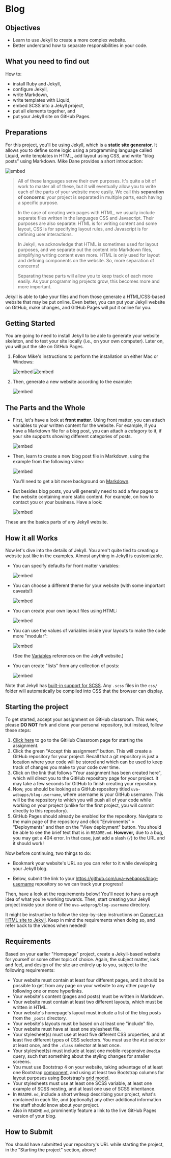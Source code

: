 # Blog

## Objectives

* Learn to use Jekyll to create a more complex website.
* Better understand how to separate responsibilities in your code.

## What you need to find out

How to:

* install Ruby and Jekyll,
* configure Jekyll,
* write Markdown,
* write templates with Liquid,
* embed SCSS into a Jekyll project,
* put all elements together, and
* put your Jekyll site on GitHub Pages.

## Preparations

For this project, you'll be using Jekyll, which is a **static site generator**. It allows you to define some logic using a programming language called Liquid, write templates in HTML, add layout using CSS, and write "blog posts" using Markdown. Mike Dane provides a short introduction:

![embed](https://www.youtube.com/embed/T1itpPvFWHI)

> All of these languages serve their own purposes. It's quite a bit of work to master all of these, but it will eventually allow you to write each of the parts of your website more easily. We call this **separation of concerns**: your project is separated in multiple parts, each having a specific purpose.
> 
> In the case of creating web pages with HTML, we usually include separate files written in the languages CSS and Javascript. Their purposes are also separate: HTML is for writing content and some layout, CSS is for specifying layout rules, and Javascript is for defining user interactions.
>
> In Jekyll, we acknowledge that HTML is sometimes used for layout purposes, and we separate out the content into Markdown files, simplifying writing content even more. HTML is only used for layout and defining components on the website. So, more separation of concerns!
> 
> Separating these parts will allow you to keep track of each more easily. As your programming projects grow, this becomes more and more important.

Jekyll is able to take your files and from those generate a HTML/CSS-based website that may be put online. Even better, you can put your Jekyll website on GitHub, make changes, and GitHub Pages will put it online for you.

## Getting Started

You are going to need to install Jekyll to be able to generate your website skeleton, and to test your site locally (i.e., on your own computer). Later on, you will put the site on GitHub Pages.

1. Follow Mike's instructions to perform the installation on either Mac or Windows:

    ![embed](https://www.youtube.com/embed/WhrU9m82Wm8)
    ![embed](https://www.youtube.com/embed/LfP7Y9Ja6Qc)

2. Then, generate a new website according to the example:

    ![embed](https://www.youtube.com/embed/pxua_1vyFck)

## The Parts and the Whole

- First, let's have a look at **front matter**. Using front matter, you can attach variables to your written content for the website. For example, if you have a Markdown file for a blog post, you can attach a *category* to it, if your site supports showing different categories of posts.

    ![embed](https://www.youtube.com/embed/ZtEbGztktvc)

- Then, learn to create a new blog post file in Markdown, using the example from the following video:

    ![embed](https://www.youtube.com/embed/gsYqPL9EFwQ)

    You'll need to get a bit more background on [Markdown](https://daringfireball.net/projects/markdown/basics).

- But besides blog posts, you will generally need to add a few pages to the website containing more static content. For example, on how to contact you or your business. Have a look:

    ![embed](https://www.youtube.com/embed/1na-IWfv08M)

These are the basics parts of any Jekyll website.

## How it all Works

Now let's dive into the details of Jekyll. You aren't quite tied to creating a website just like in the examples. Almost anything in Jekyll is customizable.

- You can specify defaults for front matter variables:

    ![embed](https://www.youtube.com/embed/CLCaJJ1zUHU)

- You can choose a different theme for your website (with some important caveats!):

    ![embed](https://www.youtube.com/embed/NoRS2D-cyko)

- You can create your own layout files using HTML:

    ![embed](https://www.youtube.com/embed/bDQsGdCWv4I)

- You can use the values of variables inside your layouts to make the code more "modular":

    ![embed](https://www.youtube.com/embed/nLJBF2KiOZw)

    (See the [Variables](https://jekyllrb.com/docs/variables/) references on the Jekyll website.)

- You can create "lists" from any collection of posts:

    ![embed](https://www.youtube.com/embed/6N1X5XffuUA)

Note that Jekyll has [built-in support for SCSS](https://jekyllrb.com/docs/assets/). Any `.scss` files in the `css/` folder will automatically be compiled into CSS that the browser can display.


## Starting the project

To get started, accept your assignment on GitHub classroom. This week, please **DO NOT** fork and clone your personal repository, but instead, follow these steps:

1. [Click here](https://classroom.github.com/a/v2PfvMGF) to go to the GitHub Classroom page for starting the assignment.
2. Click the green "Accept this assignment" button. This will create a GitHub repository for your project. Recall that a git repository is just a location where your code will be stored and which can be used to keep track of changes you make to your code over time.
3. Click on the link that follows "Your assignment has been created here", which will direct you to the GitHub repository page for your project. It may take a few seconds for GitHub to finish creating your repository.
5. Now, you should be looking at a GitHub repository titled `uva-webapps/blog-username`, where username is your GitHub username. This will be the repository to which you will push all of your code while working on your project (unlike for the first project, you will commit directly to this repository).
6. GitHub Pages should already be enabled for the repository. Navigate to the main page of the repository and click "Environemts" > "Deployments" and then on the "View deployment" button. You should be able to see the brief text that is in `README.md`. **However,** due to a bug, you may get a 404 error. In that case, just add a slash (`/`) to the URL and it should work!

Now before continuing, two things to do:

- Bookmark your website's URL so you can refer to it while developing your Jekyll blog.

- Below, submit the link to your https://github.com/uva-webapps/blog-username repository so we can track your progress!

Then, have a look at the requirements below! You'll need to have a rough idea of what you're working towards. Then, start creating your Jekyll project inside your clone of the `uva-webprog/blog-username` directory.

It might be instructive to follow the step-by-step instructions on [Convert an HTML site to Jekyll](https://jekyllrb.com/tutorials/convert-site-to-jekyll/). Keep in mind the requirements when doing so, and refer back to the videos when needed!

## Requirements

Based on your earlier "Homepage" project, create a Jekyll-based website for yourself or some other
topic of choice. Again, the subject matter, look and feel, and design of the site are entirely up
to you, subject to the following requirements:

* Your website must contain at least four different pages, and it
  should be possible to get from any page on your website to any other page by
  following one or more hyperlinks.
* Your website's content (pages and posts) must be written in Markdown.
* Your website must contain at least two different layouts, which must be written in HTML.
* Your website's homepage's layout must include a list of the blog posts from the `_posts` directory.
* Your website's layouts must be based on at least one "include" file.
* Your website must have at least one stylesheet file.
* Your stylesheet(s) must use at least five different CSS properties, and at
  least five different types of CSS selectors. You must use the `#id` selector
  at least once, and the `.class` selector at least once.
* Your stylesheet(s) must include at least one mobile-responsive `@media` query,
  such that something about the styling changes for smaller screens.
* You must use Bootstrap 4 on your website, taking advantage of at least one
  Bootstrap [component](https://getbootstrap.com/docs/4.3/components/),
  and using at least two Bootstrap columns for layout purposes using
  Bootstrap's [grid model](https://getbootstrap.com/docs/4.3/layout/grid/).
* Your stylesheets must use at least one SCSS variable, at least one example of
  SCSS nesting, and at least one use of SCSS inheritance.
* In `README.md`, include a short writeup describing your project, what's
  contained in each file, and (optionally) any other additional information the
  staff should know about your project.
* Also in `README.md`, prominently feature a link to the live GitHub Pages version of your blog.

## How to Submit

You should have submitted your repository's URL while starting the project, in the "Starting the project" section, above!
